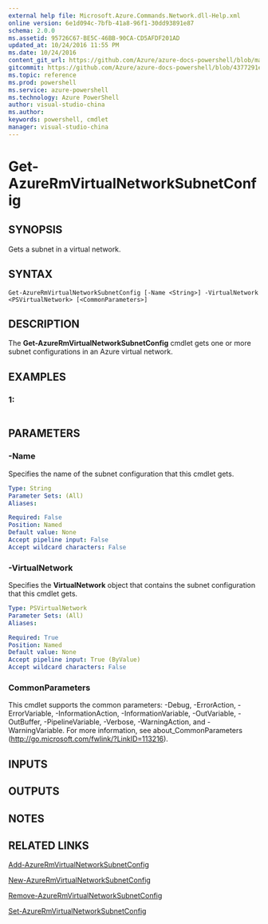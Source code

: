 ```yaml
---
external help file: Microsoft.Azure.Commands.Network.dll-Help.xml
online version: 6e1d094c-7bfb-41a8-96f1-30dd93891e87
schema: 2.0.0
ms.assetid: 95726C67-BE5C-46BB-90CA-CD5AFDF201AD
updated_at: 10/24/2016 11:55 PM
ms.date: 10/24/2016
content_git_url: https://github.com/Azure/azure-docs-powershell/blob/master/azureps-cmdlets-docs/ResourceManager/AzureRM.Network/v3.0.0/Get-AzureRmVirtualNetworkSubnetConfig.md
gitcommit: https://github.com/Azure/azure-docs-powershell/blob/4377291ee360e58e2c1c5d644155daf6a0279055/azureps-cmdlets-docs/ResourceManager/AzureRM.Network/v3.0.0/Get-AzureRmVirtualNetworkSubnetConfig.md
ms.topic: reference
ms.prod: powershell
ms.service: azure-powershell
ms.technology: Azure PowerShell
author: visual-studio-china
ms.author: 
keywords: powershell, cmdlet
manager: visual-studio-china
---
```


# Get-AzureRmVirtualNetworkSubnetConfig

## SYNOPSIS
Gets a subnet in a virtual network.

## SYNTAX

```
Get-AzureRmVirtualNetworkSubnetConfig [-Name <String>] -VirtualNetwork <PSVirtualNetwork> [<CommonParameters>]
```

## DESCRIPTION
The **Get-AzureRmVirtualNetworkSubnetConfig** cmdlet gets one or more subnet configurations in an Azure virtual network.

## EXAMPLES

### 1:
```

```

## PARAMETERS

### -Name
Specifies the name of the subnet configuration that this cmdlet gets.

```yaml
Type: String
Parameter Sets: (All)
Aliases: 

Required: False
Position: Named
Default value: None
Accept pipeline input: False
Accept wildcard characters: False
```

### -VirtualNetwork
Specifies the **VirtualNetwork** object that contains the subnet configuration that this cmdlet gets.

```yaml
Type: PSVirtualNetwork
Parameter Sets: (All)
Aliases: 

Required: True
Position: Named
Default value: None
Accept pipeline input: True (ByValue)
Accept wildcard characters: False
```

### CommonParameters
This cmdlet supports the common parameters: -Debug, -ErrorAction, -ErrorVariable, -InformationAction, -InformationVariable, -OutVariable, -OutBuffer, -PipelineVariable, -Verbose, -WarningAction, and -WarningVariable. For more information, see about_CommonParameters (http://go.microsoft.com/fwlink/?LinkID=113216).

## INPUTS

## OUTPUTS

## NOTES

## RELATED LINKS

[Add-AzureRmVirtualNetworkSubnetConfig](xref:ResourceManager/AzureRM.Network/v3.0.0/Add-AzureRmVirtualNetworkSubnetConfig.md)

[New-AzureRmVirtualNetworkSubnetConfig](xref:ResourceManager/AzureRM.Network/v3.0.0/New-AzureRmVirtualNetworkSubnetConfig.md)

[Remove-AzureRmVirtualNetworkSubnetConfig](xref:ResourceManager/AzureRM.Network/v3.0.0/Remove-AzureRmVirtualNetworkSubnetConfig.md)

[Set-AzureRmVirtualNetworkSubnetConfig](xref:ResourceManager/AzureRM.Network/v3.0.0/Set-AzureRmVirtualNetworkSubnetConfig.md)


